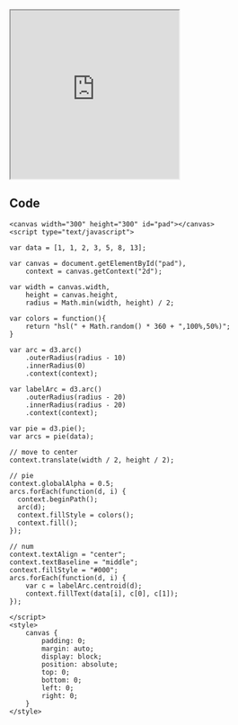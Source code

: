 


<iframe src="https://kyshel.github.io/GistLive/raw/?id=8cb1aaffc6b7111a9dcf00785e9eb175" scrolling="no" style="height: 300px;width:300px"></iframe>

## Code
    <canvas width="300" height="300" id="pad"></canvas>
    <script type="text/javascript">

    var data = [1, 1, 2, 3, 5, 8, 13];

    var canvas = document.getElementById("pad"),
        context = canvas.getContext("2d");

    var width = canvas.width,
        height = canvas.height,
        radius = Math.min(width, height) / 2;

    var colors = function(){
        return "hsl(" + Math.random() * 360 + ",100%,50%)";
    } 

    var arc = d3.arc()
        .outerRadius(radius - 10)
        .innerRadius(0)
        .context(context);

    var labelArc = d3.arc()
        .outerRadius(radius - 20)
        .innerRadius(radius - 20)
        .context(context);

    var pie = d3.pie();
    var arcs = pie(data);

    // move to center
    context.translate(width / 2, height / 2);

    // pie
    context.globalAlpha = 0.5;
    arcs.forEach(function(d, i) {
      context.beginPath();
      arc(d);
      context.fillStyle = colors();
      context.fill();
    });

    // num
    context.textAlign = "center";
    context.textBaseline = "middle";
    context.fillStyle = "#000";
    arcs.forEach(function(d, i) {
        var c = labelArc.centroid(d);
        context.fillText(data[i], c[0], c[1]);
    });

    </script>
    <style>
        canvas {
            padding: 0;
            margin: auto;
            display: block;
            position: absolute;
            top: 0;
            bottom: 0;
            left: 0;
            right: 0;
        }
    </style>


